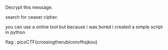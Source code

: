 Decrypt this message.

search for ceaser cipher.

you can use a online tool but because i was bored i created a simple script in python

flag : picoCTF{crossingtherubiconvfhsjkou} 
